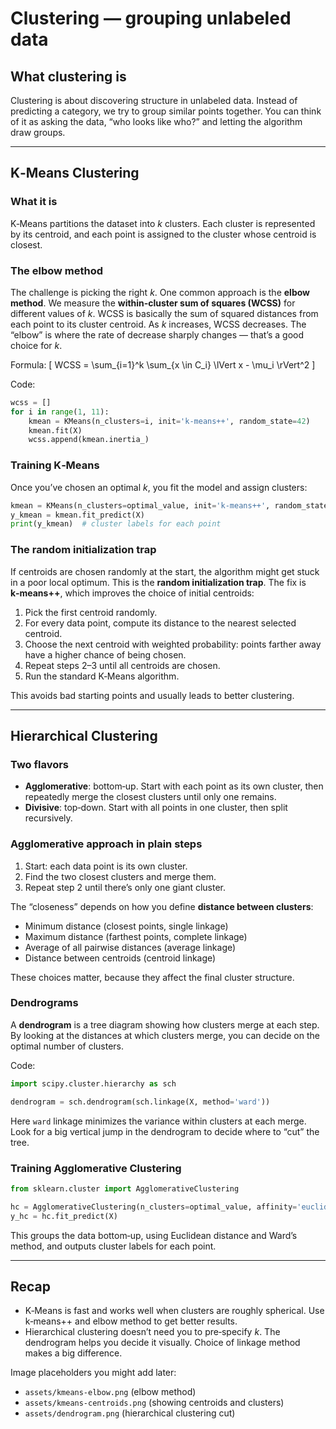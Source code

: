 # Clustering — grouping unlabeled data

## What clustering is
Clustering is about discovering structure in unlabeled data. Instead of predicting a category, we try to group similar points together. You can think of it as asking the data, “who looks like who?” and letting the algorithm draw groups.

---

## K‑Means Clustering

### What it is
K‑Means partitions the dataset into *k* clusters. Each cluster is represented by its centroid, and each point is assigned to the cluster whose centroid is closest.

### The elbow method
The challenge is picking the right *k*. One common approach is the **elbow method**. We measure the **within‑cluster sum of squares (WCSS)** for different values of *k*. WCSS is basically the sum of squared distances from each point to its cluster centroid. As *k* increases, WCSS decreases. The “elbow” is where the rate of decrease sharply changes — that’s a good choice for *k*.

Formula:
\[ WCSS = \sum_{i=1}^k \sum_{x \in C_i} \lVert x - \mu_i \rVert^2 \]

Code:
```python
wcss = []
for i in range(1, 11):
    kmean = KMeans(n_clusters=i, init='k-means++', random_state=42)
    kmean.fit(X)
    wcss.append(kmean.inertia_)
```

### Training K‑Means
Once you’ve chosen an optimal *k*, you fit the model and assign clusters:
```python
kmean = KMeans(n_clusters=optimal_value, init='k-means++', random_state=42)
y_kmean = kmean.fit_predict(X)
print(y_kmean)  # cluster labels for each point
```

### The random initialization trap
If centroids are chosen randomly at the start, the algorithm might get stuck in a poor local optimum. This is the **random initialization trap**. The fix is **k‑means++**, which improves the choice of initial centroids:
1. Pick the first centroid randomly.
2. For every data point, compute its distance to the nearest selected centroid.
3. Choose the next centroid with weighted probability: points farther away have a higher chance of being chosen.
4. Repeat steps 2–3 until all centroids are chosen.
5. Run the standard K‑Means algorithm.

This avoids bad starting points and usually leads to better clustering.

---

## Hierarchical Clustering

### Two flavors
- **Agglomerative**: bottom‑up. Start with each point as its own cluster, then repeatedly merge the closest clusters until only one remains.
- **Divisive**: top‑down. Start with all points in one cluster, then split recursively.

### Agglomerative approach in plain steps
1. Start: each data point is its own cluster.
2. Find the two closest clusters and merge them.
3. Repeat step 2 until there’s only one giant cluster.

The “closeness” depends on how you define **distance between clusters**:
- Minimum distance (closest points, single linkage)
- Maximum distance (farthest points, complete linkage)
- Average of all pairwise distances (average linkage)
- Distance between centroids (centroid linkage)

These choices matter, because they affect the final cluster structure.

### Dendrograms
A **dendrogram** is a tree diagram showing how clusters merge at each step. By looking at the distances at which clusters merge, you can decide on the optimal number of clusters.

Code:
```python
import scipy.cluster.hierarchy as sch

dendrogram = sch.dendrogram(sch.linkage(X, method='ward'))
```
Here `ward` linkage minimizes the variance within clusters at each merge. Look for a big vertical jump in the dendrogram to decide where to “cut” the tree.

### Training Agglomerative Clustering

```python
from sklearn.cluster import AgglomerativeClustering

hc = AgglomerativeClustering(n_clusters=optimal_value, affinity='euclidean', linkage='ward')
y_hc = hc.fit_predict(X)
```

This groups the data bottom‑up, using Euclidean distance and Ward’s method, and outputs cluster labels for each point.

---

## Recap
- K‑Means is fast and works well when clusters are roughly spherical. Use k‑means++ and elbow method to get better results.
- Hierarchical clustering doesn’t need you to pre‑specify *k*. The dendrogram helps you decide it visually. Choice of linkage method makes a big difference.

Image placeholders you might add later:
- `assets/kmeans-elbow.png` (elbow method)
- `assets/kmeans-centroids.png` (showing centroids and clusters)
- `assets/dendrogram.png` (hierarchical clustering cut)

